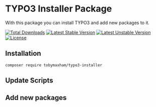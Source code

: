 # TYPO3 Installer Package
With this package you can install TYPO3 and add new packages to it.

[![Total Downloads](https://poser.pugx.org/TobyMaxham/typo3-installer/downloads.svg)](https://packagist.org/packages/TobyMaxham/typo3-installer)
[![Latest Stable Version](https://poser.pugx.org/TobyMaxham/typo3-installer/v/stable.svg)](https://packagist.org/packages/TobyMaxham/typo3-installer)
[![Latest Unstable Version](https://poser.pugx.org/TobyMaxham/typo3-installer/v/unstable.svg)](https://packagist.org/packages/TobyMaxham/typo3-installer)
[![License](https://poser.pugx.org/TobyMaxham/typo3-installer/license.svg)](https://packagist.org/packages/TobyMaxham/typo3-installer)


## Installation 
```ssh
composer require tobymaxham/typo3-installer
```


## Update Scripts


## Add new packages

